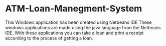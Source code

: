 # ATM-Loan-Manegment-System
This Windows application has been created using Netbeans IDE
These windows applications are made using the java language from the Netbeans IDE.
With these applications you can take a loan and print a receipt according to the process of getting a loan.

